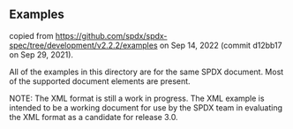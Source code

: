 <!--
SPDX-FileCopyrightText: TNG Technology Consulting GmbH

SPDX-License-Identifier: Apache-2.0
-->

## Examples
copied from https://github.com/spdx/spdx-spec/tree/development/v2.2.2/examples on Sep 14, 2022 (commit d12bb17 on Sep 29, 2021).

All of the examples in this directory are for the same SPDX document.  Most of the supported document elements are present.

NOTE: The XML format is still a work in progress.  The XML example is intended to be a working document for use by the SPDX team in evaluating the XML format as a candidate for release 3.0.